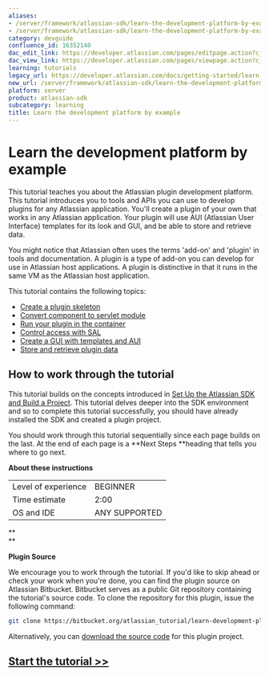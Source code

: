 ```yaml
---
aliases:
- /server/framework/atlassian-sdk/learn-the-development-platform-by-example-16352140.html
- /server/framework/atlassian-sdk/learn-the-development-platform-by-example-16352140.md
category: devguide
confluence_id: 16352140
dac_edit_link: https://developer.atlassian.com/pages/editpage.action?cjm=wozere&pageId=16352140
dac_view_link: https://developer.atlassian.com/pages/viewpage.action?cjm=wozere&pageId=16352140
learning: tutorials
legacy_url: https://developer.atlassian.com/docs/getting-started/learn-the-development-platform-by-example
new_url: /server/framework/atlassian-sdk/learn-the-development-platform-by-example
platform: server
product: atlassian-sdk
subcategory: learning
title: Learn the development platform by example
---
```

# Learn the development platform by example

This tutorial teaches you about the Atlassian plugin development platform. This tutorial introduces you to tools and APIs you can use to develop plugins for any Atlassian application. You'll create a plugin of your own that works in any Atlassian application. Your plugin will use AUI (Atlassian User Interface) templates for its look and GUI, and be able to store and retrieve data. 

You might notice that Atlassian often uses the terms 'add-on' and 'plugin' in tools and documentation. A plugin is a type of add-on you can develop for use in Atlassian host applications. A plugin is distinctive in that it runs in the same VM as the Atlassian host application.

This tutorial contains the following topics: 

-   [Create a plugin skeleton](/server/framework/atlassian-sdk/create-a-plugin-skeleton)
-   [Convert component to servlet module](/server/framework/atlassian-sdk/convert-component-to-servlet-module)
-   [Run your plugin in the container](/server/framework/atlassian-sdk/run-your-plugin-in-the-container)
-   [Control access with SAL](/server/framework/atlassian-sdk/control-access-with-sal)
-   [Create a GUI with templates and AUI](/server/framework/atlassian-sdk/create-a-gui-with-templates-and-aui)
-   [Store and retrieve plugin data](/server/framework/atlassian-sdk/store-and-retrieve-plugin-data)

## How to work through the tutorial

This tutorial builds on the concepts introduced in [Set Up the Atlassian SDK and Build a Project](https://developer.atlassian.com/display/DOCS/Set+up+the+Atlassian+Plugin+SDK+and+Build+a+Project). This tutorial delves deeper into the SDK environment and so to complete this tutorial successfully, you should have already installed the SDK and created a plugin project. 

You should work through this tutorial sequentially since each page builds on the last. At the end of each page is a **Next Steps **heading that tells you where to go next.

**About these instructions**

|                     |               |
|---------------------|---------------|
| Level of experience | BEGINNER      |
| Time estimate       | 2:00          |
| OS and IDE          | ANY SUPPORTED |

**  
**

**Plugin Source**

We encourage you to work through the tutorial. If you'd like to skip ahead or check your work when you're done, you can find the plugin source on Atlassian Bitbucket. Bitbucket serves as a public Git repository containing the tutorial's source code. To clone the repository for this plugin, issue the following command: 

``` bash
git clone https://bitbucket.org/atlassian_tutorial/learn-development-platform-by-example-plugin-tutorial.git
```

Alternatively, you can <a href="https://bitbucket.org/atlassian_tutorial/learn-development-platform-by-example-plugin-tutorial/get/master.zip" class="external-link">download the source code</a> for this plugin project.

## [Start the tutorial &gt;&gt;](/server/framework/atlassian-sdk/create-a-plugin-skeleton) 

##


































































































































































